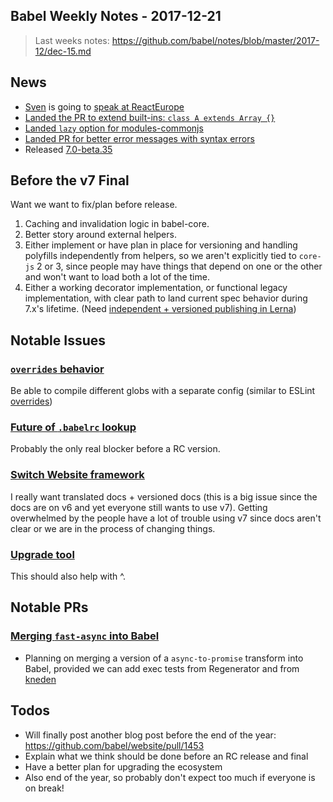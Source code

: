 ## Babel Weekly Notes - 2017-12-21

> Last weeks notes: https://github.com/babel/notes/blob/master/2017-12/dec-15.md

## News

- [Sven](https://twitter.com/svensauleau) is going to [speak at ReactEurope](https://twitter.com/ReactEurope/status/943792622753247232)
- [Landed the PR to extend built-ins: `class A extends Array {}`](https://github.com/babel/babel/pull/7020)
- [Landed `lazy` option for modules-commonjs](https://github.com/babel/babel/pull/6952)
- [Landed PR for better error messages with syntax errors](https://twitter.com/left_pad/status/942859244759666691)
- Released [7.0-beta.35](https://github.com/babel/babel/releases/tag/v7.0.0-beta.35)

## Before the v7 Final

Want we want to fix/plan before release.

1. Caching and invalidation logic in babel-core.
2. Better story around external helpers.
3. Either implement or have plan in place for versioning and handling polyfills independently from helpers, so we aren't explicitly tied to `core-js` 2 or 3, since people may have things that depend on one or the other and won't want to load both a lot of the time.
4. Either a working decorator implementation, or functional legacy implementation, with clear path to land current spec behavior during 7.x's lifetime. (Need [independent + versioned publishing in Lerna](https://github.com/lerna/lerna/issues/1121))

## Notable Issues

### [`overrides` behavior](https://github.com/babel/babel/issues/5451)

Be able to compile different globs with a separate config (similar to ESLint [overrides](https://eslint.org/docs/user-guide/configuring#configuration-based-on-glob-patterns))

### [Future of `.babelrc` lookup](https://github.com/babel/babel/issues/6766#issuecomment-352225586)

Probably the only real blocker before a RC version.

### [Switch Website framework](https://github.com/babel/website/issues/1485)

I really want translated docs + versioned docs (this is a big issue since the docs are on v6 and yet everyone still wants to use v7). Getting overwhelmed by the people have a lot of trouble using v7 since docs aren't clear or we are in the process of changing things.

### [Upgrade tool](https://github.com/babel/notes/issues/44)

This should also help with ^.

## Notable PRs

### [Merging `fast-async` into Babel](https://github.com/babel/babel/pull/7076)

- Planning on merging a version of a `async-to-promise` transform into Babel,
provided we can add exec tests from Regenerator and from [kneden](https://github.com/babel/kneden)

## Todos

- Will finally post another blog post before the end of the year: https://github.com/babel/website/pull/1453
- Explain what we think should be done before an RC release and final
- Have a better plan for upgrading the ecosystem
- Also end of the year, so probably don't expect too much if everyone is on break!
